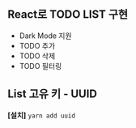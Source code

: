 ## React로 TODO LIST 구현

- Dark Mode 지원
- TODO 추가
- TODO 삭제
- TODO 필터링

## List 고유 키 - UUID

**[설치]**
`yarn add uuid`
